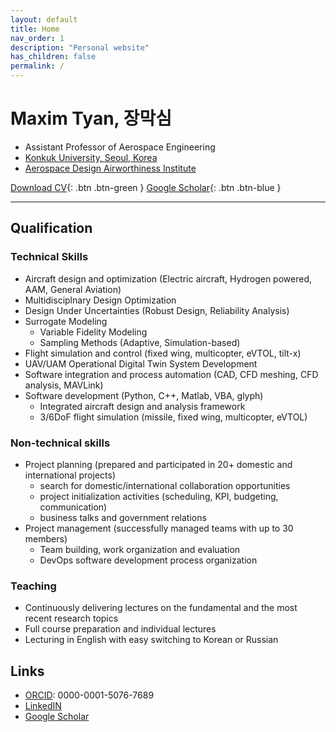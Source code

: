 ```yaml
---
layout: default
title: Home
nav_order: 1
description: "Personal website"
has_children: false
permalink: /
---
```


# Maxim Tyan, 장막심

- Assistant Professor of Aerospace Engineering
- [Konkuk University, Seoul, Korea](http://www.konkuk.ac.kr/do/Index.do)
- [Aerospace Design Airworthiness Institute](https://sites.google.com/view/kadalab/)

[Download CV](/docs/cv/Maxim_Tyan_CV.pdf){: .btn .btn-green }
[Google Scholar](https://scholar.google.com/citations?hl=en&user=hmtQGt0AAAAJ){: .btn .btn-blue }

---

## Qualification

### Technical Skills

- Aircraft design and optimization (Electric aircraft, Hydrogen powered,
  AAM, General Aviation)
- Multidisciplnary Design Optimization
- Design Under Uncertainties (Robust Design, Reliability Analysis)
- Surrogate Modeling
  - Variable Fidelity Modeling
  - Sampling Methods (Adaptive, Simulation-based)
- Flight simulation and control (fixed wing, multicopter, eVTOL,
  tilt-x)
- UAV/UAM Operational Digital Twin System Development
- Software integration and process automation (CAD, CFD meshing, CFD
  analysis, MAVLink)
- Software development (Python, C++, Matlab, VBA, glyph)
  - Integrated aircraft design and analysis framework
  - 3/6DoF flight simulation (missile, fixed wing, multicopter, eVTOL)

### Non-technical skills

- Project planning (prepared and participated in 20+ domestic and
  international projects)
  - search for domestic/international collaboration opportunities
  - project initialization activities (scheduling, KPI, budgeting, communication)
  - business talks and government relations
- Project management (successfully managed teams with up to 30 members)
  - Team building, work organization and evaluation
  - DevOps software development process organization

### Teaching

- Continuously delivering lectures on the fundamental and the most recent research topics
- Full course preparation and individual lectures
- Lecturing in English with easy switching to Korean or Russian

## Links

- [ORCID](https://orcid.org/0000-0001-5076-7689): 0000-0001-5076-7689
- [LinkedIN](https://www.linkedin.com/in/maximtyan/)
- [Google Scholar](https://scholar.google.com/citations?hl=en&user=hmtQGt0AAAAJ)
